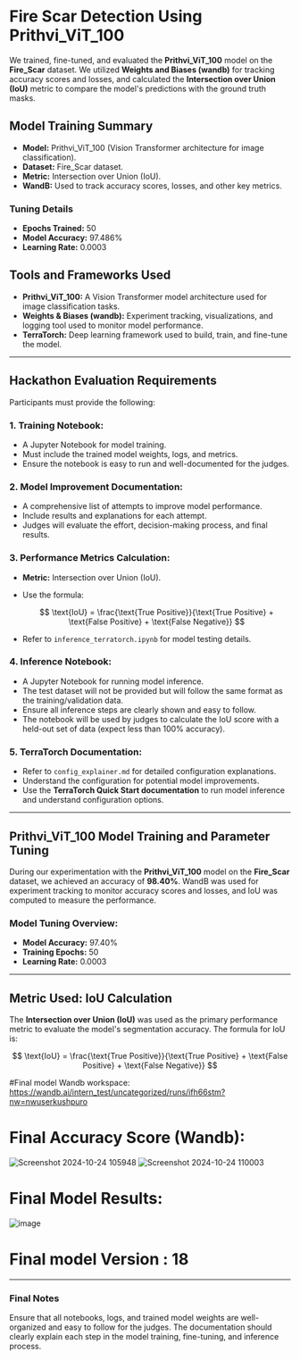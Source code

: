 # Fire Scar Detection Using Prithvi_ViT_100
 
We trained, fine-tuned, and evaluated the **Prithvi_ViT_100** model on the **Fire_Scar** dataset. We utilized **Weights and Biases (wandb)** for tracking accuracy scores and losses, and calculated the **Intersection over Union (IoU)** metric to compare the model's predictions with the ground truth masks.

## Model Training Summary
 
- **Model:** Prithvi_ViT_100 (Vision Transformer architecture for image classification).
- **Dataset:** Fire_Scar dataset.
- **Metric:** Intersection over Union (IoU).
- **WandB:** Used to track accuracy scores, losses, and other key metrics.

### Tuning Details

- **Epochs Trained:** 50
- **Model Accuracy:** 97.486%
- **Learning Rate:** 0.0003

## Tools and Frameworks Used

- **Prithvi_ViT_100:** A Vision Transformer model architecture used for image classification tasks.
- **Weights & Biases (wandb):** Experiment tracking, visualizations, and logging tool used to monitor model performance.
- **TerraTorch:** Deep learning framework used to build, train, and fine-tune the model.

---

## Hackathon Evaluation Requirements

Participants must provide the following:

### 1. **Training Notebook:**

- A Jupyter Notebook for model training.
- Must include the trained model weights, logs, and metrics.
- Ensure the notebook is easy to run and well-documented for the judges.

### 2. **Model Improvement Documentation:**

- A comprehensive list of attempts to improve model performance.
- Include results and explanations for each attempt.
- Judges will evaluate the effort, decision-making process, and final results.

### 3. **Performance Metrics Calculation:**

- **Metric:** Intersection over Union (IoU).
- Use the formula:

  $$ \text{IoU} = \frac{\text{True Positive}}{\text{True Positive} + \text{False Positive} + \text{False Negative}} $$

- Refer to `inference_terratorch.ipynb` for model testing details.

### 4. **Inference Notebook:**

- A Jupyter Notebook for running model inference.
- The test dataset will not be provided but will follow the same format as the training/validation data.
- Ensure all inference steps are clearly shown and easy to follow.
- The notebook will be used by judges to calculate the IoU score with a held-out set of data (expect less than 100% accuracy).

### 5. **TerraTorch Documentation:**

- Refer to `config_explainer.md` for detailed configuration explanations.
- Understand the configuration for potential model improvements.
- Use the **TerraTorch Quick Start documentation** to run model inference and understand configuration options.

---

## Prithvi_ViT_100 Model Training and Parameter Tuning

During our experimentation with the **Prithvi_ViT_100** model on the **Fire_Scar** dataset, we achieved an accuracy of **98.40%**. WandB was used for experiment tracking to monitor accuracy scores and losses, and IoU was computed to measure the performance.

### Model Tuning Overview:

- **Model Accuracy:** 97.40%
- **Training Epochs:** 50
- **Learning Rate:** 0.0003

---

## Metric Used: IoU Calculation

The **Intersection over Union (IoU)** was used as the primary performance metric to evaluate the model's segmentation accuracy. The formula for IoU is:

$$ \text{IoU} = \frac{\text{True Positive}}{\text{True Positive} + \text{False Positive} + \text{False Negative}} $$

#Final model Wandb workspace: https://wandb.ai/intern_test/uncategorized/runs/ifh66stm?nw=nwuserkushpuro

# Final Accuracy Score (Wandb):
![Screenshot 2024-10-24 105948](https://github.com/user-attachments/assets/13466738-25ba-4aa0-b377-8307ca7f698d)
![Screenshot 2024-10-24 110003](https://github.com/user-attachments/assets/81afd5e1-0030-4770-a449-f9af06b9480d)


# Final Model Results:
![image](https://github.com/user-attachments/assets/421e679c-6d96-429a-9051-b08c78bc4fca)

# Final model Version : 18
---

### Final Notes

Ensure that all notebooks, logs, and trained model weights are well-organized and easy to follow for the judges. The documentation should clearly explain each step in the model training, fine-tuning, and inference process.

